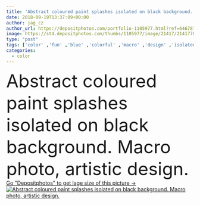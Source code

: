 ```yaml
---
title: 'Abstract coloured paint splashes isolated on black background. Macro photo, artistic design.'
date: 2018-09-19T13:37:09+00:00
author: jag_cz
author_url: https://depositphotos.com/portfolio-1105977.html?ref=64678756
image: https://st4.depositphotos.com/thumbs/1105977/image/21417/214177846/api_thumb_450.jpg?forcejpeg=true
type: "post"
tags: ['color' ,'fun' ,'blue' ,'colorful' ,'macro' ,'design' ,'isolated' ,'shiny' ,'shape' ,'bright' ,'closeup' ,'art' ,'drop' ,'wet' ,'drip' ,'liquid' ,'abstract' ,'orange' ,'colour' ,'colourful' ,'spray' ,'black' ,'creativity' ,'ink' ,'paint' ,'splash' ,'dye' ,'messy' ,'rainbow' ,'pink' ,'create' ,'explosion' ,'flowing' ,'motion' ,'purple' ,'flow' ,'blob' ,'sound' ,'multicolored' ,'artistic' ,'mix' ,'splattered' ,'acrylic' ,'fluid' ,'pigment' ,'splatter' ,'splashing' ,'spectrum' ,'splattering' ]
categories: 
  - color
---
```

<div aling="center">
            <font size="60"> Abstract coloured paint splashes isolated on black background. Macro photo, artistic design.</font>   
</div>
<div>
    <a href='https://depositphotos.com/214177846/stock-photo-abstract-coloured-paint-splashes-isolated.html?ref=64678756' target=_blank > Go "Depositphotos" to get lage size of this picture ->
        <img href='https://depositphotos.com/214177846/stock-photo-abstract-coloured-paint-splashes-isolated.html?ref=64678756' src='https://st4.depositphotos.com/1105977/21417/i/950/depositphotos_214177846-stock-photo-abstract-coloured-paint-splashes-isolated.jpg?forcejpeg=true' alt='Abstract coloured paint splashes isolated on black background. Macro photo, artistic design.' >
    </a>
</div>
